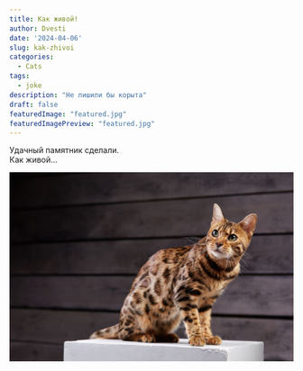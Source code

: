 ```yaml
---
title: Как живой!
author: Dvesti
date: '2024-04-06'
slug: kak-zhivoi
categories:
  - Cats
tags:
  - joke
description: "Не лишили бы корыта"
draft: false
featuredImage: "featured.jpg"
featuredImagePreview: "featured.jpg"
---
```


Удачный памятник сделали.  
Как живой...    

![Тигра](featured.jpg)  
